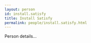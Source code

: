 ```yaml
---
layout: person
id: install.satisfy
title: Install Satisfy
permalink: people/install.satisfy.html
---
```


Person details...